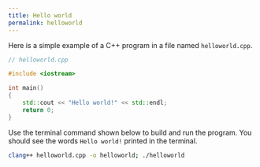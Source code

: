 ```yaml
---
title: Hello world
permalink: helloworld
---
```


Here is a simple example of a C++ program in a file named `helloworld.cpp`.

```cpp
// helloworld.cpp

#include <iostream>

int main()
{
    std::cout << "Hello world!" << std::endl;
    return 0;
}
```

Use the terminal command shown below to build and run the program. You should see the words `Hello world!` printed in the terminal.

```bash
clang++ helloworld.cpp -o helloworld; ./helloworld
```

